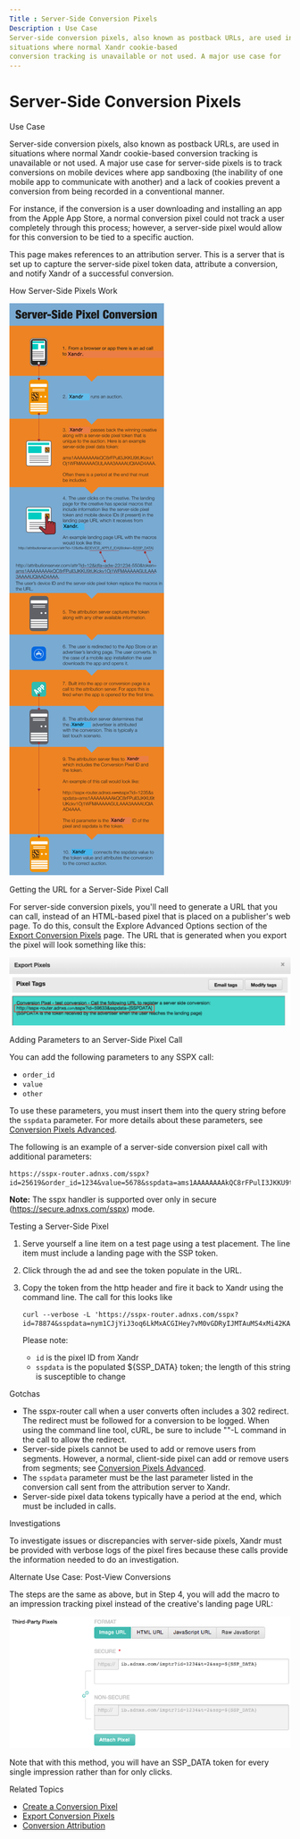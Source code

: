 ```yaml
---
Title : Server-Side Conversion Pixels
Description : Use Case
Server-side conversion pixels, also known as postback URLs, are used in
situations where normal Xandr cookie-based
conversion tracking is unavailable or not used. A major use case for
---
```



# Server-Side Conversion Pixels



Use Case

Server-side conversion pixels, also known as postback URLs, are used in
situations where normal Xandr cookie-based
conversion tracking is unavailable or not used. A major use case for
server-side pixels is to track conversions on mobile devices where app
sandboxing (the inability of one mobile app to communicate with another)
and a lack of cookies prevent a conversion from being recorded in a
conventional manner.

For instance, if the conversion is a user downloading and installing an
app from the Apple App Store, a normal conversion pixel could not track
a user completely through this process; however, a server-side pixel
would allow for this conversion to be tied to a specific auction.

This page makes references to an attribution server. This is a server
that is set up to capture the server-side pixel token data, attribute a
conversion, and notify Xandr of a successful
conversion.

How Server-Side Pixels Work

![SSP KB article Graphic Revised](media/ssp-kb-article-graphic_revised.png)


Getting the URL for a Server-Side Pixel Call

For server-side conversion pixels, you'll need to generate a URL that
you can call, instead of an HTML-based pixel that is placed on a
publisher's web page. To do this, consult the
Explore Advanced Options section of
the
<a href="export-conversion-pixels.md" class="xref">Export Conversion
Pixels</a> page. The URL that is generated when you export the pixel
will look something like this:

![Server Side Conversion Revised](media/serverside_conversion_revised.png)


Adding Parameters to an Server-Side Pixel Call

You can add the following parameters to any SSPX call:

- `order_id`
- `value`
- `other`

To use these parameters, you must insert them into the query string
before the `sspdata` parameter. For more details about these parameters,
see
<a href="conversion-pixels-advanced.md" class="xref">Conversion Pixels
Advanced</a>.

The following is an example of a server-side conversion pixel call with
additional parameters:

``` pre
https://sspx-router.adnxs.com/sspx?id=25619&order_id=1234&value=5678&sspdata=ams1AAAAAAAAkQC8rFPulI3JKKU9tUKckv1Oj1WFMAAAAAGULAAA3AAAAUQIAAD4AAA 
```





<b>Note:</b> The sspx handler is supported
over only in secure (https://secure.adnxs.com/sspx) mode.





Testing a Server-Side Pixel

1.  Serve yourself a line item on a test page
    using a test placement. The line item must
    include a landing page with the SSP token.

2.  Click through the ad and see the token populate in the URL.

3.  Copy the token from the http header and fire it back to
    Xandr using the command line. The call for
    this looks like

    ``` pre
    curl --verbose -L 'https://sspx-router.adnxs.com/sspx?id=78874&sspdata=nym1CJjYiJ3oq6LkMxACGIHey7vM0vGDRyIJMTAuMS4xMi42KAE.' 
    ```

    Please note:

    - `id` is the pixel ID from Xandr
    - `sspdata` is the populated ${SSP_DATA} token; the length of this
      string is susceptible to change

Gotchas

- The sspx-router call when a user converts often includes a 302
  redirect. The redirect must be followed for a conversion to be logged.
  When using the command line tool, cURL, be sure to include ""-L
  command in the call to allow the redirect.
- Server-side pixels cannot be used to add or remove users from
  segments. However, a normal, client-side pixel can add or remove users
  from segments; see
  <a href="conversion-pixels-advanced.md" class="xref">Conversion Pixels
  Advanced</a>.
- The `sspdata` parameter must be the last parameter listed in the
  conversion call sent from the attribution server to
  Xandr.
- Server-side pixel data tokens typically have a period at the end,
  which must be included in calls.

Investigations

To investigate issues or discrepancies with server-side pixels,
Xandr must be provided with verbose logs of the
pixel fires because these calls provide the information needed to do an
investigation.

Alternate Use Case: Post-View Conversions

The steps are the same as above, but in Step 4, you will add the macro
to an impression tracking pixel instead of the creative's landing page
URL:

![Pixels](media/pixels.png)


Note that with this method, you will have an SSP_DATA token for every
single impression rather than for only clicks.

Related Topics

- <a href="create-a-conversion-pixel.md" class="xref">Create a
  Conversion Pixel</a>
- <a href="export-conversion-pixels.md" class="xref">Export Conversion
  Pixels</a>
- <a href="conversion-attribution.md" class="xref">Conversion
  Attribution</a>




